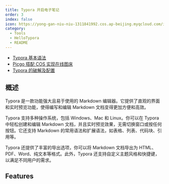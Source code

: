 ```yaml
---
title: Typora 开启电子笔记
order: 3
index: false
icon: https://yong-gan-niu-niu-1311841992.cos.ap-beijing.myqcloud.com/images/typora.svg
category:
  - Tools
  - HelloTypora
  - README
---
```


- [Typora 基本语法](typora-01.md)
- [Picgo 搭配 COS 实现在线图床](typora-02.md)
- [Typora 的破解及配置](typora-03.md)

## 概述

Typora 是一款功能强大且易于使用的 Markdown 编辑器。它提供了直观的界面和实时预览功能，使得编写和编辑 Markdown 文档变得更加方便和高效。

Typora 支持多种操作系统，包括 Windows、Mac 和 Linux。你可以在 Typora 中轻松创建和编辑 Markdown 文档，并且实时预览效果，无需切换窗口或按任何按钮。它还支持 Markdown 的常用语法和扩展语法，如表格、列表、代码块、引用等。

Typora 还提供了丰富的导出选项，你可以将 Markdown 文档导出为 HTML、PDF、Word、纯文本等格式。此外，Typora 还支持自定义主题风格和快捷键，以满足不同用户的需求。

## Features